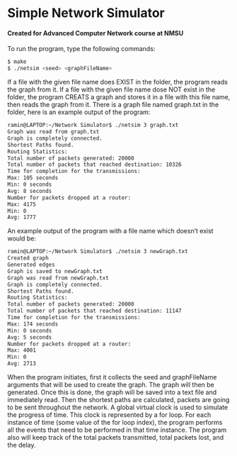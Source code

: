 # Simple Network Simulator

#### Created for Advanced Computer Network course at NMSU

To run the program, type the following commands:
```sh
$ make
$ ./netsim <seed> <graphFileName>
```
If a file with the given file name does EXIST in the folder, the program reads the graph from it.
If a file with the given file name dose NOT exist in the folder, the program CREATS a graph and stores it in a file with this
file name, then reads the graph from it.
There is a graph file named graph.txt in the folder, here is an example output of the program:
```sh
ramin@LAPTOP:~/Network Simulator$ ./netsim 3 graph.txt
Graph was read from graph.txt
Graph is completely connected.
Shortest Paths found.
Routing Statistics:
Total number of packets generated: 20000
Total number of packets that reached destination: 10326
Time for completion for the transmissions:
Max: 105 seconds
Min: 0 seconds
Avg: 8 seconds
Number for packets dropped at a router:
Max: 4175
Min: 0
Avg: 1777
```
An example output of the program with a file name which doesn’t exist would be:
```sh
ramin@LAPTOP:~/Network Simulator$ ./netsim 3 newGraph.txt
Created graph
Generated edges
Graph is saved to newGraph.txt
Graph was read from newGraph.txt
Graph is completely connected.
Shortest Paths found.
Routing Statistics:
Total number of packets generated: 20000
Total number of packets that reached destination: 11147
Time for completion for the transmissions:
Max: 174 seconds
Min: 0 seconds
Avg: 5 seconds
Number for packets dropped at a router:
Max: 4001
Min: 0
Avg: 2713
```
When the program initiates, first it collects the seed and graphFileName arguments that will be used to create the graph.
The graph will then be generated. Once this is done, the graph will be saved into a text file and immediately read. Then
the shortest paths are calculated, packets are going to be sent throughout the network. A global virtual clock is used to
simulate the progress of time. This clock is represented by a for loop. For each instance of time (some value of the for loop
index), the program performs all the events that need to be performed in that time instance. The program also will keep
track of the total packets transmitted, total packets lost, and the delay. 
